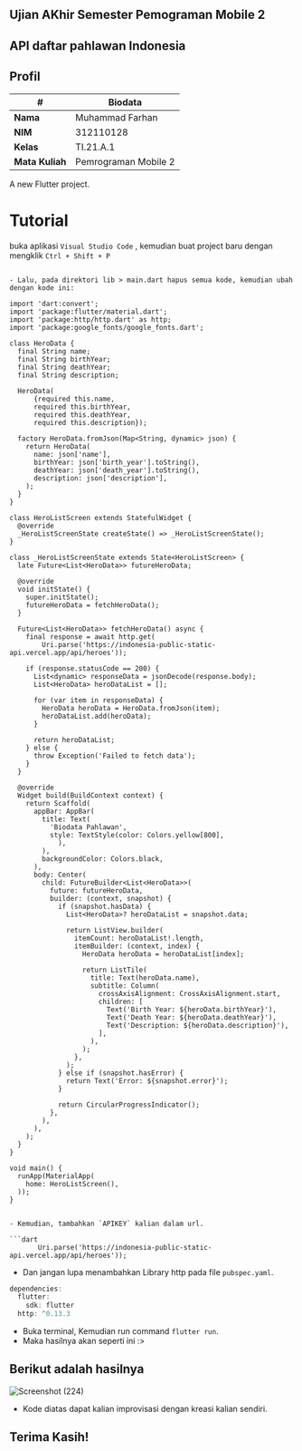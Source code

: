 ## Ujian AKhir Semester Pemograman Mobile 2

## API daftar pahlawan Indonesia

## Profil
| #               | Biodata              |
| --------------- | -------------------- |
| **Nama**        | Muhammad Farhan      |
| **NIM**         | 312110128            |
| **Kelas**       | TI.21.A.1            |
| **Mata Kuliah** | Pemrograman Mobile 2 |

A new Flutter project.

# Tutorial
buka aplikasi `Visual Studio Code`  , kemudian buat project baru dengan mengklik `Ctrl + Shift + P`  
```

- Lalu, pada direktori lib > main.dart hapus semua kode, kemudian ubah dengan kode ini:

```
    import 'dart:convert';
    import 'package:flutter/material.dart';
    import 'package:http/http.dart' as http;
    import 'package:google_fonts/google_fonts.dart';
    
    class HeroData {
      final String name;
      final String birthYear;
      final String deathYear;
      final String description;
    
      HeroData(
          {required this.name,
          required this.birthYear,
          required this.deathYear,
          required this.description});
    
      factory HeroData.fromJson(Map<String, dynamic> json) {
        return HeroData(
          name: json['name'],
          birthYear: json['birth_year'].toString(),
          deathYear: json['death_year'].toString(),
          description: json['description'],
        );
      }
    }
    
    class HeroListScreen extends StatefulWidget {
      @override
      _HeroListScreenState createState() => _HeroListScreenState();
    }
    
    class _HeroListScreenState extends State<HeroListScreen> {
      late Future<List<HeroData>> futureHeroData;
    
      @override
      void initState() {
        super.initState();
        futureHeroData = fetchHeroData();
      }
    
      Future<List<HeroData>> fetchHeroData() async {
        final response = await http.get(
            Uri.parse('https://indonesia-public-static-api.vercel.app/api/heroes'));
    
        if (response.statusCode == 200) {
          List<dynamic> responseData = jsonDecode(response.body);
          List<HeroData> heroDataList = [];
    
          for (var item in responseData) {
            HeroData heroData = HeroData.fromJson(item);
            heroDataList.add(heroData);
          }
    
          return heroDataList;
        } else {
          throw Exception('Failed to fetch data');
        }
      }
    
      @override
      Widget build(BuildContext context) {
        return Scaffold(
          appBar: AppBar(
            title: Text(
              'Biodata Pahlawan',
              style: TextStyle(color: Colors.yellow[800],
                ),
            ),
            backgroundColor: Colors.black,
          ),
          body: Center(
            child: FutureBuilder<List<HeroData>>(
              future: futureHeroData,
              builder: (context, snapshot) {
                if (snapshot.hasData) {
                  List<HeroData>? heroDataList = snapshot.data;
    
                  return ListView.builder(
                    itemCount: heroDataList!.length,
                    itemBuilder: (context, index) {
                      HeroData heroData = heroDataList[index];
    
                      return ListTile(
                        title: Text(heroData.name),
                        subtitle: Column(
                          crossAxisAlignment: CrossAxisAlignment.start,
                          children: [
                            Text('Birth Year: ${heroData.birthYear}'),
                            Text('Death Year: ${heroData.deathYear}'),
                            Text('Description: ${heroData.description}'),
                          ],
                        ),
                      );
                    },
                  );
                } else if (snapshot.hasError) {
                  return Text('Error: ${snapshot.error}');
                }
    
                return CircularProgressIndicator();
              },
            ),
          ),
        );
      }
    }
    
    void main() {
      runApp(MaterialApp(
        home: HeroListScreen(),
      ));
    }

```

- Kemudian, tambahkan `APIKEY` kalian dalam url.

```dart
       Uri.parse('https://indonesia-public-static-api.vercel.app/api/heroes'));
```

- Dan jangan lupa menambahkan Library http pada file `pubspec.yaml`.

```dart
dependencies:
  flutter:
    sdk: flutter
  http: ^0.13.3
```

- Buka terminal, Kemudian run command `flutter run`.
- Maka hasilnya akan seperti ini :>

## Berikut adalah hasilnya

![Screenshot (224)](https://github.com/farhanz17/UAS_P.Mobile.2/assets/92637117/319caac3-6638-446a-a8af-6b64d7fae0fd)

- Kode diatas dapat kalian improvisasi dengan kreasi kalian sendiri.

## Terima Kasih!



